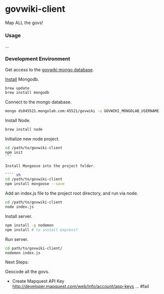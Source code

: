 # govwiki-client

Map ALL the govs!

### Usage

...

### Development Environment

Get access to the [govwiki mongo database](https://mongolab.com/databases/govwiki).

[Install](http://docs.mongodb.org/manual/tutorial/install-mongodb-on-os-x/) Mongodb.

```` sh
brew update
brew install mongodb
````

Connect to the mongo database.

```` sh
mongo ds045521.mongolab.com:45521/govwiki -u GOVWIKI_MONGOLAB_USERNAME -p
````

Install Node.

```` sh
brew install node
````

Initialize new node project.

```` sh
cd /path/to/govwiki-client
npm init
```

Install Mongoose into the project folder.

```` sh
cd /path/to/govwiki-client
npm install mongoose --save
````

Add an index.js file to the project root directory, and run via node.

```` sh
cd /path/to/govwiki-client
node index.js
````

Install server.

```` sh
npm install -g nodemon
npm install # to install express?
````

Run server.

```` sh
cd path/to/govwiki-client/
nodemon index.js
````

Next Steps:

Geocode all the govs.
 + Create Mapquest API Key http://developer.mapquest.com/web/info/account/app-keys ... #fail
